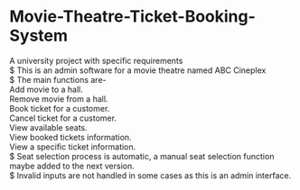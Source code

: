 # Movie-Theatre-Ticket-Booking-System  
A university project with specific requirements  
$ This is an admin software for a movie theatre named ABC Cineplex  
$ The main functions are-  
    Add movie to a hall.  
    Remove movie from a hall.  
    Book ticket for a customer.  
    Cancel ticket for a customer.  
    View available seats.  
    View booked tickets information.  
    View a specific ticket information.  
$ Seat selection process is automatic, a manual seat selection function maybe added to the next version.  
$ Invalid inputs are not handled in some cases as this is an admin interface.
